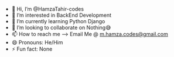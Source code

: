 - 👋 Hi, I’m @HamzaTahir-codes
- 👀 I’m interested in BackEnd Development
- 🌱 I’m currently learning Python Django
- 💞️ I’m looking to collaborate on Nothing😅
- 📫 How to reach me --> Email Me @ m.hamza.codes@gmail.com
- 😄 Pronouns: He/Him
- ⚡ Fun fact: None

<!---
HamzaTahir-codes/HamzaTahir-codes is a ✨ special ✨ repository because its `README.md` (this file) appears on your GitHub profile.
You can click the Preview link to take a look at your changes.
--->
